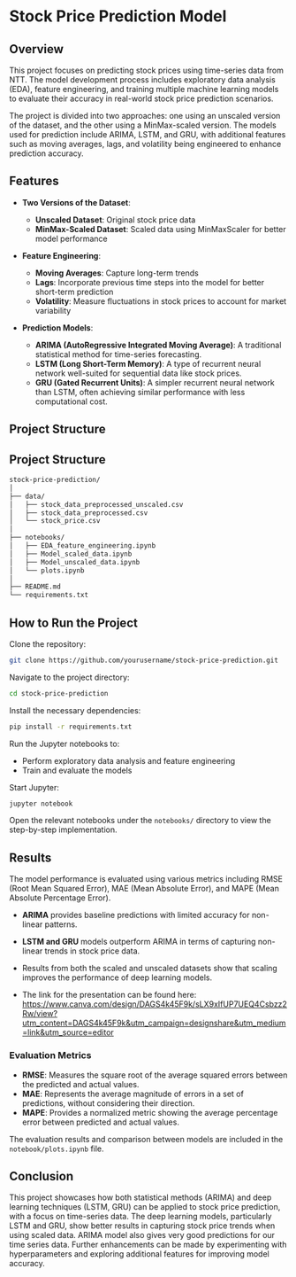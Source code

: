 # Stock Price Prediction Model

## Overview

This project focuses on predicting stock prices using time-series data from NTT. The model development process includes exploratory data analysis (EDA), feature engineering, and training multiple machine learning models to evaluate their accuracy in real-world stock price prediction scenarios.

The project is divided into two approaches: one using an unscaled version of the dataset, and the other using a MinMax-scaled version. The models used for prediction include ARIMA, LSTM, and GRU, with additional features such as moving averages, lags, and volatility being engineered to enhance prediction accuracy.

## Features

- **Two Versions of the Dataset**:
  - **Unscaled Dataset**: Original stock price data
  - **MinMax-Scaled Dataset**: Scaled data using MinMaxScaler for better model performance
  
- **Feature Engineering**:
  - **Moving Averages**: Capture long-term trends
  - **Lags**: Incorporate previous time steps into the model for better short-term prediction
  - **Volatility**: Measure fluctuations in stock prices to account for market variability

- **Prediction Models**:
  - **ARIMA (AutoRegressive Integrated Moving Average)**: A traditional statistical method for time-series forecasting.
  - **LSTM (Long Short-Term Memory)**: A type of recurrent neural network well-suited for sequential data like stock prices.
  - **GRU (Gated Recurrent Units)**: A simpler recurrent neural network than LSTM, often achieving similar performance with less computational cost.

## Project Structure

## Project Structure

```bash
stock-price-prediction/
│
├── data/ 
│   ├── stock_data_preprocessed_unscaled.csv
│   ├── stock_data_preprocessed.csv
│   └── stock_price.csv
│
├── notebooks/
│   ├── EDA_feature_engineering.ipynb
│   ├── Model_scaled_data.ipynb
│   ├── Model_unscaled_data.ipynb
│   └── plots.ipynb
│
├── README.md
└── requirements.txt
```

## How to Run the Project

Clone the repository:

```bash
git clone https://github.com/yourusername/stock-price-prediction.git
```

Navigate to the project directory:

```bash
cd stock-price-prediction
```

Install the necessary dependencies:

```bash
pip install -r requirements.txt
```

Run the Jupyter notebooks to:
- Perform exploratory data analysis and feature engineering
- Train and evaluate the models

Start Jupyter:

```bash
jupyter notebook
```

Open the relevant notebooks under the `notebooks/` directory to view the step-by-step implementation.

## Results

The model performance is evaluated using various metrics including RMSE (Root Mean Squared Error), MAE (Mean Absolute Error), and MAPE (Mean Absolute Percentage Error).

- **ARIMA** provides baseline predictions with limited accuracy for non-linear patterns.
- **LSTM and GRU** models outperform ARIMA in terms of capturing non-linear trends in stock price data.
- Results from both the scaled and unscaled datasets show that scaling improves the performance of deep learning models.

- The link for the presentation can be found here:
https://www.canva.com/design/DAGS4k45F9k/sLX9xIfUP7UEQ4Csbzz2Rw/view?utm_content=DAGS4k45F9k&utm_campaign=designshare&utm_medium=link&utm_source=editor

### Evaluation Metrics

- **RMSE**: Measures the square root of the average squared errors between the predicted and actual values.
- **MAE**: Represents the average magnitude of errors in a set of predictions, without considering their direction.
- **MAPE**: Provides a normalized metric showing the average percentage error between predicted and actual values.

The evaluation results and comparison between models are included in the `notebook/plots.ipynb` file.

## Conclusion

This project showcases how both statistical methods (ARIMA) and deep learning techniques (LSTM, GRU) can be applied to stock price prediction, with a focus on time-series data. The deep learning models, particularly LSTM and GRU, show better results in capturing stock price trends when using scaled data. ARIMA model also gives very good predictions for our time series data. Further enhancements can be made by experimenting with hyperparameters and exploring additional features for improving model accuracy.
